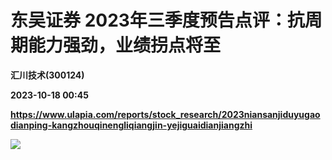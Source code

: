 # 东吴证券 2023年三季度预告点评：抗周期能力强劲，业绩拐点将至
**汇川技术(300124)**

**2023-10-18 00:45**

**https://www.ulapia.com/reports/stock_research/2023niansanjiduyugaodianping-kangzhouqinengliqiangjin-yejiguaidianjiangzhi**

![](https://img.ulapia.com/thumbnails/stock_research/20231018/H3_AP202310181601827791_1.jpg)
